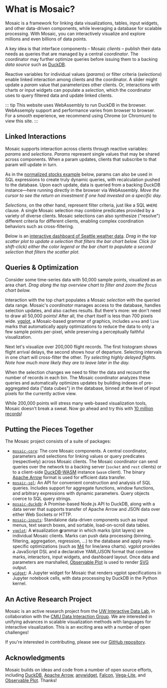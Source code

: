 <script setup>
  import { reset } from '@uwdata/vgplot';
  reset();
</script>

# What is Mosaic?

Mosaic is a framework for linking data visualizations, tables, input widgets, and other data-driven components, while leveraging a database for scalable processing. With Mosaic, you can interactively visualize and explore millions and even billions of data points.

A key idea is that interface components &ndash; Mosaic _clients_ &ndash; publish their data needs as queries that are managed by a central _coordinator_. The coordinator may further optimize queries before issuing them to a backing _data source_ such as [DuckDB](/duckdb/).

Reactive variables for individual values (_params_) or filter criteria (_selections_) enable linked interaction among clients and the coordinator. A slider might update a _param_ value that parameterizes other clients. Or, interactions with charts or input widgets can populate a _selection_, which the coordinator uses to query filtered data and update linked clients.

::: tip
This website uses WebAssembly to run DuckDB in the browser. WebAssemply support and performance varies from browser to browser. For a smooth experience, we recommend using Chrome (or Chromium) to view this site.
:::

## Linked Interactions

Mosaic supports interaction across clients through reactive variables: _params_ and _selections_.
_Params_ represent single values that may be shared across components. When a param updates, clients that subscribe to that param will update in turn.

As in the [normalized stocks example](/examples/normalize) below, params can also be used in SQL expressions to create truly dynamic queries, with recalculation pushed to the database.
Upon each update, data is queried from a backing DuckDB instance—here running directly in the browser via WebAssembly.
_Move the cursor to see the return on investment if one had invested on a specific day._

<Example spec="/specs/yaml/normalize.yaml" />

_Selections_, on the other hand, represent filter criteria, just like a SQL `WHERE` clause.
A single Mosaic selection may combine predicates provided by a variety of diverse clients.
Mosaic selections can also synthesize ("resolve") different criteria for different clients, enabling complex coordination behaviors such as cross-filtering.

Below is an [interactive dashboard of Seattle weather data](/examples/weather).
_Drag in the top scatter plot to update a selection that filters the bar chart below. Click (or shift-click) either the color legend or the bar chart to populate a second selection that filters the scatter plot._

<Example spec="/specs/yaml/weather.yaml" />

## Queries & Optimization

Consider some time-series data with 50,000 sample points, visualized as an area chart. _Drag along the top overview chart to filter and zoom the focus chart below._

<Example spec="/specs/yaml/overview-detail.yaml" />

Interaction with the top chart populates a Mosaic _selection_ with the queried data range. Mosaic's _coordinator_ manages access to the database, handles selection updates, and also caches results.
But there's more: we don't need to draw all 50,000 points! After all, the chart itself is less than 700 pixels wide. [vgplot](/vgplot/), a Mosaic-based grammar of graphics, includes `area` and `line` marks that automatically apply optimizations to reduce the data to only a few sample points per-pixel, while preserving a perceptually faithful visualization.

Next let's visualize over 200,000 flight records. The first histogram shows flight arrival delays, the second shows hour of departure. Selecting intervals in one chart will cross-filter the other. _Try selecting highly delayed flights. Note how much more likely they are to leave later in the day._

<Example spec="/specs/yaml/crossfilter.yaml" />

When the selection changes we need to filter the data and recount the number of records in each bin. The Mosaic coordinator analyzes these queries and automatically optimizes updates by building indexes of pre-aggregated data ("data cubes") in the database, binned at the level of input pixels for the currently active view.

While 200,000 points will stress many web-based visualization tools, Mosaic doesn't break a sweat. Now go ahead and try this with [10 million records](/examples/flights-10m)!

## Putting the Pieces Together

The Mosaic project consists of a suite of packages:

- [`mosaic-core`](/core/):
  The core Mosaic components.
  A central coordinator, parameters and selections for linking values or query predicates (respectively) across Mosaic clients. The Mosaic coordinator can send queries over the network to a backing server (`socket` and `rest` clients) or to a client-side [DuckDB-WASM](https://duckdb.org/2021/10/29/duckdb-wasm.html) instance (`wasm` client). The binary [Apache Arrow](https://arrow.apache.org/) format is used for efficient data transfer.
- [`mosaic-sql`](/sql/):
  An API for convenient construction and analysis of SQL queries.
  Includes support for aggregate functions, window functions, and arbitrary expressions with dynamic parameters. Query objects coerce to SQL query strings.
- [`mosaic-duckdb`](/duckdb/):
  A Promise-based Node.js API to DuckDB, along with a data server that supports transfer of Apache Arrow and JSON data over either Web Sockets or HTTP.
- [`mosaic-inputs`](/inputs/): Standalone data-driven components such as input menus, text search boxes, and sortable, load-on-scroll data tables.
- [`vgplot`](/vgplot/): A **v**isualization **g**rammar in which marks (plot layers) are individual Mosaic clients.
  Marks can push data processing (binning, filtering, aggregation, regression, ...) to the database and apply mark-specific optimizations (such as [M4](https://observablehq.com/@uwdata/m4-scalable-time-series-visualization) for line/area charts).
  vgplot provides a JavaScript DSL and a declarative YAML/JSON format that combine marks, interactors, input widgets, and dashboard layout.
  Once data and parameters are marshalled, [Observable Plot](https://observablehq.com/plot) is used to render [SVG](https://developer.mozilla.org/en-US/docs/Web/SVG) output.
- [`widget`](/jupyter/):
  A Jupyter widget for Mosaic that renders vgplot specifications in Jupyter notebook cells, with data processing by DuckDB in the Python kernel.

## An Active Research Project

Mosaic is an active research project from the [UW Interactive Data Lab](https://idl.cs.washington.edu/), in collaboration with the [CMU Data Interaction Group](https://dig.cmu.edu/).
We are interested in unifying advances in scalable visualization methods with languages for interactive visualization.
This is an exciting area with a number of open challenges!

If you're interested in contributing, please see our [GitHub repository](https://github.com/uwdata/mosaic).

## Acknowledgments

Mosaic builds on ideas and code from a number of open source efforts, including [DuckDB](https://duckdb.org/), [Apache Arrow](https://arrow.apache.org/), [anywidget](https://anywidget.dev/), [Falcon](https://github.com/vega/falcon), [Vega-Lite](https://vega.github.io/vega-lite/), and [Observable Plot](https://observablehq.com/plot/). Thanks!